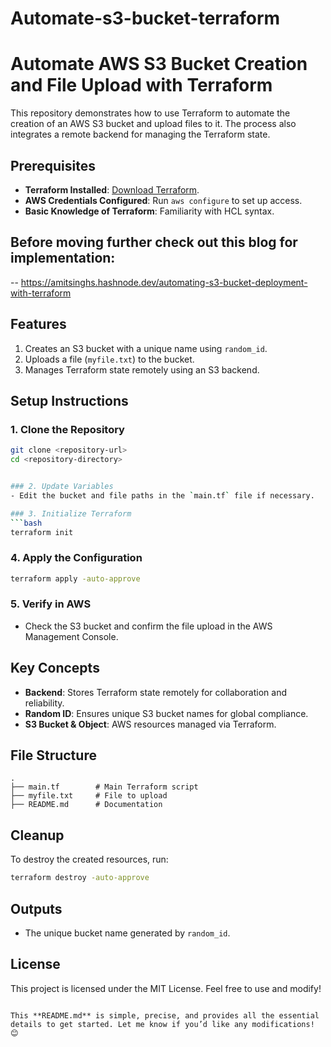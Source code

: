 # Automate-s3-bucket-terraform
# Automate AWS S3 Bucket Creation and File Upload with Terraform

This repository demonstrates how to use Terraform to automate the creation of an AWS S3 bucket and upload files to it. The process also integrates a remote backend for managing the Terraform state.

## Prerequisites

- **Terraform Installed**: [Download Terraform](https://developer.hashicorp.com/terraform/downloads).
- **AWS Credentials Configured**: Run `aws configure` to set up access.
- **Basic Knowledge of Terraform**: Familiarity with HCL syntax.

## Before moving further check out this blog for implementation: 
-- https://amitsinghs.hashnode.dev/automating-s3-bucket-deployment-with-terraform

## Features

1. Creates an S3 bucket with a unique name using `random_id`.
2. Uploads a file (`myfile.txt`) to the bucket.
3. Manages Terraform state remotely using an S3 backend.

## Setup Instructions

### 1. Clone the Repository
```bash
git clone <repository-url>
cd <repository-directory>


### 2. Update Variables
- Edit the bucket and file paths in the `main.tf` file if necessary.

### 3. Initialize Terraform
```bash
terraform init
```

### 4. Apply the Configuration
```bash
terraform apply -auto-approve
```

### 5. Verify in AWS
- Check the S3 bucket and confirm the file upload in the AWS Management Console.

## Key Concepts

- **Backend**: Stores Terraform state remotely for collaboration and reliability.
- **Random ID**: Ensures unique S3 bucket names for global compliance.
- **S3 Bucket & Object**: AWS resources managed via Terraform.

## File Structure

```
.
├── main.tf        # Main Terraform script
├── myfile.txt     # File to upload
├── README.md      # Documentation
```

## Cleanup

To destroy the created resources, run:
```bash
terraform destroy -auto-approve
```

## Outputs

- The unique bucket name generated by `random_id`.

## License

This project is licensed under the MIT License. Feel free to use and modify!
```

This **README.md** is simple, precise, and provides all the essential details to get started. Let me know if you’d like any modifications! 😊
